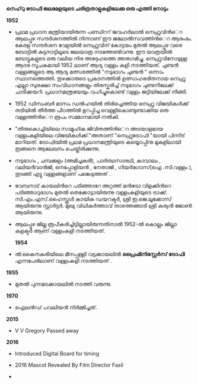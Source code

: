   **നെഹ്‌റു ട്രോഫി ജലമേളയുടെ ചരിത്രതാളുകളിലേക്കു ഒരു എത്തി നോട്ടം**

**1952** 
- പ്രഥമ പ്രധാന മന്ത്രിയായിരുന്ന പണ്ഡിററ് ജവഹര്‍ലാല്‍ നെഹ്രുവിന്‍െറ ആലപ്പുഴ സന്ദര്‍ശനത്തില്‍ നിന്നാണ് ഈ ജലോല്‍സവത്തിന്‍െറ ആരംഭം. കേരള സന്ദര്‍ശന വേളയില്‍ നെഹ്രുവിന് കോട്ടയം മുതല്‍ ആലപ്പുഴ വരെ ബോട്ടില്‍ കുട്ടനാട്ടിലൂടെ ജലയാത്ര നടത്തേണ്ടിവന്നു. ഈ യാത്രയില്‍ ബോട്ടുകളുടെ ഒരു വലിയ നിര അദ്ദേഹത്തെ അനുഗമിച്ചു. നെഹ്രുവിനോടുള്ള ആദര സൂചകമായി 1952 ലാണ് ആദ്യ വള്ളം കളി നടത്തിയത്. ചുണ്ടന്‍ വള്ളങ്ങളുടെ ആ ആദ്യ മത്സരത്തില്‍ "നടുഭാഗം ചുണ്ടന്‍ " ഒന്നാം സ്ഥാനത്തെത്തി. തുഴക്കാരുടെ പ്രകടനത്തില്‍ ഉത്സാഹഭരിതനായ നെഹ്രു എല്ലാ സുരക്ഷാ സംവിധാനങ്ങളും തിരസ്കരിച്ച് നടുഭാഗം ചുണ്ടനിലേക്ക് ചാടിക്കയറി. പ്രധാനമന്ത്രയേയും വഹിച്ചുകൊണ്ട് വള്ളം ജട്ടിയിലേക്ക് നീങ്ങി.
- 1952 ഡിസംബര്‍ മാസം ഡല്‍ഹയില്‍ തിരിച്ചെത്തിയ നെഹ്രു വിജയികള്‍ക്ക് തടിയില്‍ തീര്‍ത്ത പീഠത്തില്‍ ഉറപ്പിച്ച വെള്ളികൊണ്ടുണ്ടാക്കിയ ഒരു വള്ളത്തിന്‍െറ രൂപം സമ്മാനമായി നല്‍കി.
- "തിരുകൊച്ചിയിലെ സാമൂഹിക ജിവിതത്തിന്‍െറ അടയാളമായ വള്ളംകളിയിലെ വിജയികള്‍ക്ക്."അതാണ് "നെഹ്രുട്രോഫി "യായി പിന്നീട് മാറിയത്. ട്രോഫിയില്‍ പ്രഥമ പ്രധാനമന്ത്രിയുടെ കയ്യൊപ്പിനു മുകളിലായി ഇങ്ങനെ ആലേഖനം ചെയ്തിരിക്കുന്നു.
- നടുഭാഗം , ചമ്പക്കുളം (അമിച്ചകരി), പാര്‍ത്ഥസാരഥി, കാവാലം , വലിയദീവാന്‍ജി, നെപ്പോളിയന്‍ , നേതാജി , ഗിയര്‍ഗോസ്(ഐ .സി.വള്ളം ), തുടങ്ങി എട്ടു വള്ളങ്ങളാണ് പങ്കെടുത്തത് .
- വേമ്പനാട് കായലിന്‍റെ പടിഞ്ഞാറേ അറ്റത്ത്‌ മന്‍ട്രോ വിളക്കിന്‍റെ പടിഞ്ഞാറുഭാഗം മുതല്‍ തെക്കോട്ടായിരുന്നു വള്ളംകളിയുടെ ട്രാക്ക്‌. സി.എം.എസ്.ഹൈസ്കൂള്‍ കായിക ഡയറക്ടര്‍, ശ്രീ ഇ.ജെ.ലൂക്കോസ് ആയിരുന്നു സ്റ്റാര്‍ട്ടര്‍. മുഖ്യ വിധികര്‍ത്താവ് താഴത്തങ്ങാടി ശ്രീ കുര്യന്‍ ജോണ്‍ ആയിരുന്നു.
- ആലപ്പുഴ ജില്ല രൂപീകരിച്ചിട്ടില്ലായിരുന്നതിനാല്‍ 1952-ല്‍ കൊല്ലം ജില്ലാ കളക്ടര്‍ ആണ് വള്ളംകളി നടത്തിയത്.
 
  **1954**
- ല്‍:കൈനകരിയിലെ മീനപ്പള്ളി വട്ടക്കായലില്‍ **പ്രൈംമിനിസ്റ്റേര്‍സ് ട്രോഫി** എന്നപേരിലാണ് വള്ളംകളി നടത്തിയത്‌ .
 
 **1955**
  - മുതല്‍ പുന്നമടക്കായലില്‍ നടത്തി വരുന്നു.
    
 **1970**
-  ഐലന്‍ഡ് പവലിയന്‍ നിര്‍മ്മിച്ചത്‌.

  **2015**
  - V V Gregory Passed away

**2016**
- Introduced Digital Board for timing
- 2016 Mascot Revealed By Film Director Fasil


-  
       
  
